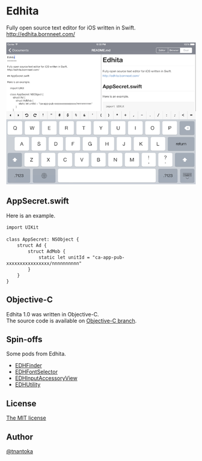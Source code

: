Edhita
======

Fully open source text editor for iOS written in Swift.  
http://edhita.bornneet.com/

![](/screenshot.png)

## AppSecret.swift

Here is an example.

```
import UIKit

class AppSecret: NSObject {
    struct Ad {
        struct AdMob {
            static let unitId = "ca-app-pub-xxxxxxxxxxxxxxxx/nnnnnnnnnn"
        }
    }
}
```

## Objective-C

Edhita 1.0 was written in Objective-C.  
The source code is available on [Objective-C branch](https://github.com/tnantoka/edhita/tree/Objective-C).

## Spin-offs

Some pods from Edhita.

* [EDHFinder](https://github.com/tnantoka/EDHFinder)
* [EDHFontSelector](https://github.com/tnantoka/EDHFontSelector)
* [EDHInputAccessoryView](https://github.com/tnantoka/EDHInputAccessoryView)
* [EDHUtility](https://github.com/tnantoka/EDHUtility)

## License

[The MIT license](/LICENSE)

## Author

[@tnantoka](https://twitter.com/tnantoka)


